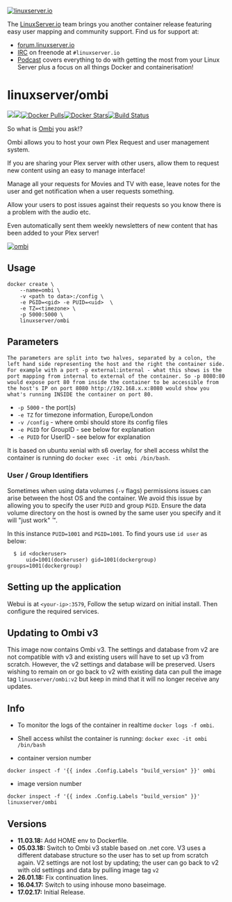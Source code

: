 [linuxserverurl]: https://linuxserver.io
[forumurl]: https://forum.linuxserver.io
[ircurl]: https://www.linuxserver.io/irc/
[podcasturl]: https://www.linuxserver.io/podcast/
[appurl]: https://ombi.io/
[hub]: https://hub.docker.com/r/linuxserver/ombi/

[![linuxserver.io](https://raw.githubusercontent.com/linuxserver/docker-templates/master/linuxserver.io/img/linuxserver_medium.png)][linuxserverurl]

The [LinuxServer.io][linuxserverurl] team brings you another container release featuring easy user mapping and community support. Find us for support at:
* [forum.linuxserver.io][forumurl]
* [IRC][ircurl] on freenode at `#linuxserver.io`
* [Podcast][podcasturl] covers everything to do with getting the most from your Linux Server plus a focus on all things Docker and containerisation!

# linuxserver/ombi
[![](https://images.microbadger.com/badges/version/linuxserver/ombi.svg)](https://microbadger.com/images/linuxserver/ombi "Get your own version badge on microbadger.com")[![](https://images.microbadger.com/badges/image/linuxserver/ombi.svg)](https://microbadger.com/images/linuxserver/ombi "Get your own image badge on microbadger.com")[![Docker Pulls](https://img.shields.io/docker/pulls/linuxserver/ombi.svg)][hub][![Docker Stars](https://img.shields.io/docker/stars/linuxserver/ombi.svg)][hub][![Build Status](https://ci.linuxserver.io/buildStatus/icon?job=Docker-Builders/x86-64/x86-64-ombi)](https://ci.linuxserver.io/job/Docker-Builders/job/x86-64/job/x86-64-ombi/)

[hub]: https://hub.docker.com/r/linuxserver/ombi/

So what is [Ombi][appurl] you ask!?

Ombi allows you to host your own Plex Request and user management system.
 
If you are sharing your Plex server with other users, allow them to request new content using an easy to manage interface! 

Manage all your requests for Movies and TV with ease, leave notes for the user and get notification when a user requests something. 

Allow your users to post issues against their requests so you know there is a problem with the audio etc. 

Even automatically sent them weekly newsletters of new content that has been added to your Plex server!

[![ombi](https://raw.githubusercontent.com/linuxserver/docker-templates/master/linuxserver.io/img/ombi.png)][appurl]

## Usage

```
docker create \
    --name=ombi \
    -v <path to data>:/config \
    -e PGID=<gid> -e PUID=<uid>  \
    -e TZ=<timezone> \
    -p 5000:5000 \
    linuxserver/ombi
```

## Parameters

`The parameters are split into two halves, separated by a colon, the left hand side representing the host and the right the container side. 
For example with a port -p external:internal - what this shows is the port mapping from internal to external of the container.
So -p 8080:80 would expose port 80 from inside the container to be accessible from the host's IP on port 8080
http://192.168.x.x:8080 would show you what's running INSIDE the container on port 80.`


* `-p 5000` - the port(s)
* `-e TZ` for timezone information, Europe/London
* `-v /config` - where ombi should store its config files
* `-e PGID` for GroupID - see below for explanation
* `-e PUID` for UserID - see below for explanation

It is based on ubuntu xenial with s6 overlay, for shell access whilst the container is running do `docker exec -it ombi /bin/bash`.
 
### User / Group Identifiers

Sometimes when using data volumes (`-v` flags) permissions issues can arise between the host OS and the container. We avoid this issue by allowing you to specify the user `PUID` and group `PGID`. Ensure the data volume directory on the host is owned by the same user you specify and it will "just work" ™.

In this instance `PUID=1001` and `PGID=1001`. To find yours use `id user` as below:

```
  $ id <dockeruser>
      uid=1001(dockeruser) gid=1001(dockergroup) groups=1001(dockergroup)
```

## Setting up the application

Webui is at `<your-ip>:3579`, Follow the setup wizard on initial install.  Then configure the required services.

## Updating to Ombi v3

This image now contains Ombi v3. The settings and database from v2 are not compatible with v3 and existing users will have to set up v3 from scratch. However, the v2 settings and database will be preserved. Users wishing to remain on or go back to v2 with existing data can pull the image tag `linuxserver/ombi:v2` but keep in mind that it will no longer receive any updates.

## Info

* To monitor the logs of the container in realtime `docker logs -f ombi`.
* Shell access whilst the container is running: `docker exec -it ombi /bin/bash`

* container version number 

`docker inspect -f '{{ index .Config.Labels "build_version" }}' ombi`

* image version number

`docker inspect -f '{{ index .Config.Labels "build_version" }}' linuxserver/ombi`

## Versions

+ **11.03.18:** Add HOME env to Dockerfile.
+ **05.03.18:** Switch to Ombi v3 stable based on .net core. V3 uses a different database structure so the user has to set up from scratch again. V2 settings are not lost by updating; the user can go back to v2 with old settings and data by pulling image tag `v2`
+ **26.01.18:** Fix continuation lines.
+ **16.04.17:** Switch to using inhouse mono baseimage.
+ **17.02.17:** Initial Release.
